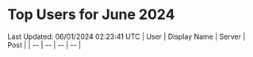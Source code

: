 # Top Users for June 2024
Last Updated: 06/01/2024 02:23:41 UTC
| User | Display Name | Server | Post |
| -- | -- | -- | -- |
